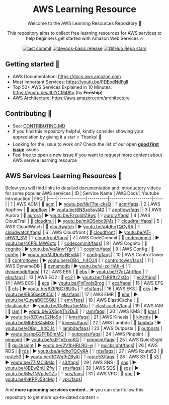 <h1 align="center">AWS Learning Resource</h1>

<p align="center">Welcome to the AWS Learning Resources Repository 👋</p>
<p align="center">This repository aims to collect free learning resources for AWS services to help beginners get started with Amazon Web Services 🔥</p>

<p align="center">
<a href="https://img.shields.io/github/last-commit/tungbq/AWS-LearningResource/main"><img alt="last commit" src="https://img.shields.io/github/last-commit/tungbq/AWS-LearningResource/main" /></a>
<a href="https://github.com/tungbq/AWS-LearningResource/releases"><img alt="devops-basic release" src="https://img.shields.io/github/release/tungbq/AWS-LearningResource.svg" /></a>
<a href="https://github.com/tungbq/AWS-LearningResource/stargazers"><img alt="GitHub Repo stars" src="https://img.shields.io/github/stars/tungbq/AWS-LearningResource"/></a>

</p>

## Getting started 🚀

- AWS Documentation: https://docs.aws.amazon.com
- Most Important Services: https://youtu.be/FDEpdNdFglI
- Top 50+ AWS Services Explained in 10 Minutes: https://youtu.be/JIbIYCM48to (by **Fireship**)
- AWS Architecture: https://aws.amazon.com/architecture

## Contributing 👋

- See: [CONTRIBUTING.MD](./CONTRIBUTING.md)
- If you find this repository helpful, kindly consider showing your appreciation by giving it a star ⭐ Thanks! 💖
- Looking for the issue to work on? Check the list of our open [**good first issue**](https://github.com/tungbq/AWS-LearningResource/labels/good%20first%20issue) issues
- Feel free to open a new issue if you want to request more content about AWS service learning resource

## AWS Services Learning Resources 📘
Below you will find links to detailed documentation and introductory videos for some popular AWS services
| ID | Service Name | AWS Docs | Youtube Introduction | FAQ |
|----|--------------|----------|---------------------|-----|
| 1 | AWS ACM | 📖 [acm](https://docs.aws.amazon.com/acm) | ▶️ [youtu.be/Nk77te-cksQ](https://youtu.be/Nk77te-cksQ) | ❔ [acm/faqs](https://aws.amazon.com/certificate-manager/faqs/)|
| 2 | AWS Appflow | 📖 [appflow](https://docs.aws.amazon.com/appflow/index.html) | ▶️ [youtu.be/6NSxo5syl40](https://youtu.be/6NSxo5syl40) | ❔ [appflow/faqs](https://aws.amazon.com/appflow/faqs/)|
| 3 | AWS Aurora | 📖 [aurora](https://docs.aws.amazon.com/AmazonRDS/latest/AuroraUserGuide) | ▶️ [youtu.be/FzxqIdIZ9wc](https://youtu.be/FzxqIdIZ9wc) | ❔ [aurora/faqs](https://aws.amazon.com/rds/aurora/faqs/)|
| 4 | AWS CloudTrail | 📖 [cloudtrail](https://docs.aws.amazon.com/cloudtrail/) | ▶️ [youtu.be/mXQSnbc9jMs](https://youtu.be/mXQSnbc9jMs) | ❔ [cloudtrail/faqs](https://aws.amazon.com/cloudtrail/faqs/)|
| 5 | AWS CloudWatch | 📖 [cloudwatch](https://docs.aws.amazon.com/cloudwatch/) | ▶️ [youtu.be/a4dhoTQCyRA](https://youtu.be/a4dhoTQCyRA) | ❔ [cloudwatch/faqs](https://aws.amazon.com/cloudwatch/faqs/)|
| 6 | AWS Cloudfront | 📖 [cloudfront](https://docs.aws.amazon.com/cloudfront) | ▶️ [youtu.be/AT-nHW3_SVI](https://youtu.be/AT-nHW3_SVI) | ❔ [cloudfront/faqs](null)|
| 7 | AWS CodeCommit | 📖 [codecommit](https://docs.aws.amazon.com/codecommit) | ▶️ [youtu.be/46PRLMW8otg](https://youtu.be/46PRLMW8otg) | ❔ [codecommit/faqs](https://aws.amazon.com/codecommit/faqs/)|
| 8 | AWS Cognito | 📖 [cognito](https://docs.aws.amazon.com/cognito/) | ▶️ [youtu.be/vqAirwfYgrY](https://youtu.be/vqAirwfYgrY) | ❔ [cognito/faqs](https://aws.amazon.com/cognito/faqs/)|
| 9 | AWS Config | 📖 [config](https://docs.aws.amazon.com/config/) | ▶️ [youtu.be/MJDuAvNEv64](https://youtu.be/MJDuAvNEv64) | ❔ [config/faqs](https://aws.amazon.com/config/faqs/)|
| 10 | AWS ControlTower  | 📖 [controltower](https://docs.aws.amazon.com/controltower) | ▶️ [youtu.be/eOBq__h4OJ4](https://youtu.be/eOBq__h4OJ4) | ❔ [controltower/faqs](https://aws.amazon.com/controltower/faqs/)|
| 11 | AWS DynamoDB | 📖 [dynamodb](https://docs.aws.amazon.com/dynamodb/) | ▶️ [youtu.be/sI-zciHAh-4](https://youtu.be/sI-zciHAh-4) | ❔ [dynamodb/faqs](https://aws.amazon.com/dynamodb/faqs/)|
| 12 | AWS EBS | 📖 [ebs](https://docs.aws.amazon.com/ebs/) | ▶️ [youtu.be/77qLAl-lRpo](https://youtu.be/77qLAl-lRpo) | ❔ [ebs/faqs](https://aws.amazon.com/ebs/faqs/)|
| 13 | AWS EC2 | 📖 [ec2](https://docs.aws.amazon.com/ec2/) | ▶️ [youtu.be/TsRBftzZsQo](https://youtu.be/TsRBftzZsQo) | ❔ [ec2/faqs](https://aws.amazon.com/ec2/faqs/)|
| 14 | AWS ECS | 📖 [ecs](https://docs.aws.amazon.com/ecs/) | ▶️ [youtu.be/FnFvpIsBrog](https://youtu.be/FnFvpIsBrog) | ❔ [ecs/faqs](https://aws.amazon.com/ecs/faqs/)|
| 15 | AWS EFS | 📖 [efs](https://docs.aws.amazon.com/efs/) | ▶️ [youtu.be/6ZIPBC78U0s](https://youtu.be/6ZIPBC78U0s) | ❔ [efs/faqs](https://aws.amazon.com/efs/faq/)|
| 16 | AWS EKS | 📖 [eks](https://docs.aws.amazon.com/eks/) | ▶️ [youtu.be/E956xeOt050](https://youtu.be/E956xeOt050) | ❔ [eks/faqs](https://aws.amazon.com/eks/faqs/)|
| 17 | AWS EMR | 📖 [emr](https://docs.aws.amazon.com/emr/) | ▶️ [youtu.be/QuwaBOESGiU](https://youtu.be/QuwaBOESGiU) | ❔ [emr/faqs](https://aws.amazon.com/emr/faqs/)|
| 18 | AWS ElastiCache | 📖 [elasticache](https://docs.aws.amazon.com/elasticache/) | ▶️ [youtu.be/GoNsuTqeMto](https://youtu.be/GoNsuTqeMto) | ❔ [elasticache/faqs](https://aws.amazon.com/elasticache/faqs/)|
| 19 | AWS IAM | 📖 [iam](https://docs.aws.amazon.com/iam/) | ▶️ [youtu.be/SXSqhTn2DuE](https://youtu.be/SXSqhTn2DuE) | ❔ [iam/faqs](https://aws.amazon.com/iam/faqs/)|
| 20 | AWS KMS | 📖 [kms](https://docs.aws.amazon.com/kms) | ▶️ [youtu.be/8Z0wsE2HoSo](https://youtu.be/8Z0wsE2HoSo) | ❔ [kms/faqs](https://aws.amazon.com/kms/faqs/)|
| 21 | AWS Kinesis | 📖 [kinesis](https://docs.aws.amazon.com/kinesis/index.html) | ▶️ [youtu.be/MbEfiX4sMXc](https://youtu.be/MbEfiX4sMXc) | ❔ [kinesis/faqs](https://aws.amazon.com/kinesis/faqs/)|
| 22 | AWS Lambda | 📖 [lambda](https://docs.aws.amazon.com/lambda/index.html) | ▶️ [youtu.be/eOBq__h4OJ4](https://youtu.be/eOBq__h4OJ4) | ❔ [lambda/faqs](https://aws.amazon.com/lambda/faqs/)|
| 23 | AWS Outposts | 📖 [outposts](https://docs.aws.amazon.com/outposts/index.html) | ▶️ [youtu.be/ppG2FFB0mMQ](https://youtu.be/ppG2FFB0mMQ) | ❔ [outposts/faqs](https://aws.amazon.com/outposts/faqs/)|
| 24 | AWS Pinpoint | 📖 [pinpoint](https://aws.amazon.com/pinpoint/) | ▶️ [youtu.be/qJF1pErxqKQ](https://youtu.be/qJF1pErxqKQ) | ❔ [pinpoint/faqs](https://aws.amazon.com/pinpoint/faqs/)|
| 25 | AWS QuickSight | 📖 [quicksight](https://docs.aws.amazon.com/quicksight/) | ▶️ [youtu.be/2V1bHRLRG-w](https://youtu.be/2V1bHRLRG-w) | ❔ [quicksight/faqs](https://aws.amazon.com/quicksight/faqs/)|
| 26 | AWS RDS | 📖 [rds](https://docs.aws.amazon.com/rds) | ▶️ [youtu.be/a4dhoTQCyRA](https://youtu.be/a4dhoTQCyRA) | ❔ [rds/faqs](https://aws.amazon.com/rds/faqs/)|
| 27 | AWS Route53 | 📖 [route53](https://docs.aws.amazon.com/route53) | ▶️ [youtu.be/RGWgfhZByAI](https://youtu.be/RGWgfhZByAI) | ❔ [route53/faqs](https://aws.amazon.com/route53/faqs/)|
| 28 | AWS S3 | 📖 [s3](https://docs.aws.amazon.com/s3) | ▶️ [youtu.be/77lMCiiMilo](https://youtu.be/77lMCiiMilo) | ❔ [s3/faqs](https://aws.amazon.com/s3/faqs/)|
| 29 | AWS SNS | 📖 [sns](https://docs.aws.amazon.com/sns/) | ▶️ [youtu.be/8BEwZnUIZfw](https://youtu.be/8BEwZnUIZfw) | ❔ [sns/faqs](https://aws.amazon.com/sns/faqs/)|
| 30 | AWS SQS | 📖 [sqs](https://docs.aws.amazon.com/sqs/) | ▶️ [youtu.be/Mw1NVpJsOZc](https://youtu.be/Mw1NVpJsOZc) | ❔ [sqs/faqs](https://aws.amazon.com/sqs/faqs/)|
| 31 | AWS VPC | 📖 [vpc](https://docs.aws.amazon.com/vpc/) | ▶️ [youtu.be/hiKPPy584Mg](https://youtu.be/hiKPPy584Mg) | ❔ [vpc/faqs](https://aws.amazon.com/vpc/faqs/)|

And **more upcoming services content...⏩** you can star/follow this repository to get more up-to-dated content ⭐

